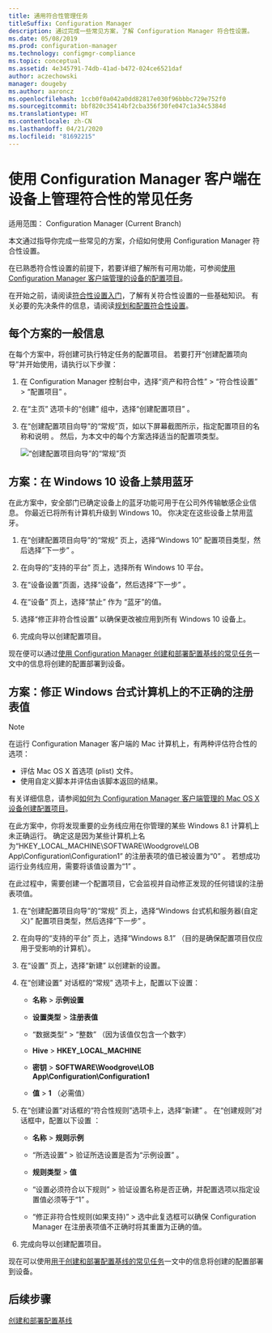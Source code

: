```yaml
---
title: 通用符合性管理任务
titleSuffix: Configuration Manager
description: 通过完成一些常见方案，了解 Configuration Manager 符合性设置。
ms.date: 05/08/2019
ms.prod: configuration-manager
ms.technology: configmgr-compliance
ms.topic: conceptual
ms.assetid: 4e345791-74db-41ad-b472-024ce6521daf
author: aczechowski
manager: dougeby
ms.author: aaroncz
ms.openlocfilehash: 1ccb0f0a042a0dd82817e030f96bbbc729e752f0
ms.sourcegitcommit: bbf820c35414bf2cba356f30fe047c1a34c5384d
ms.translationtype: HT
ms.contentlocale: zh-CN
ms.lasthandoff: 04/21/2020
ms.locfileid: "81692215"
---
```

# <a name="common-tasks-for-managing-compliance-on-devices-with-the-configuration-manager-client"></a>使用 Configuration Manager 客户端在设备上管理符合性的常见任务

适用范围：  Configuration Manager (Current Branch)

本文通过指导你完成一些常见的方案，介绍如何使用 Configuration Manager 符合性设置。  

 在已熟悉符合性设置的前提下，若要详细了解所有可用功能，可参阅[使用 Configuration Manager 客户端管理的设备的配置项目](../../compliance/deploy-use/create-configuration-items.md)。  

 在开始之前，请阅读[符合性设置入门](../../compliance/get-started/get-started-with-compliance-settings.md)，了解有关符合性设置的一些基础知识。 有关必要的先决条件的信息，请阅读[规划和配置符合性设置](../../compliance/plan-design/plan-for-and-configure-compliance-settings.md)。  

## <a name="general-information-for-each-scenario"></a>每个方案的一般信息  
 在每个方案中，将创建可执行特定任务的配置项目。 若要打开“创建配置项向导”并开始使用，请执行以下步骤：  

1.  在 Configuration Manager 控制台中，选择“资产和符合性”   > “符合性设置”   > “配置项目”  。  

1.  在“主页”  选项卡的“创建”  组中，选择“创建配置项目”  。  

1.  在“创建配置项目向导”的“常规”页，如以下屏幕截图所示，指定配置项目的名称和说明  。 然后，为本文中的每个方案选择适当的配置项类型。  

     ![“创建配置项目向导”的“常规”页](../../mdm/deploy-use/media/Compliance-Settings-Wizard---1.png)  

## <a name="scenario-disable-bluetooth-on-windows-10-devices"></a>方案：在 Windows 10 设备上禁用蓝牙

 在此方案中，安全部门已确定设备上的蓝牙功能可用于在公司外传输敏感企业信息。 你最近已将所有计算机升级到 Windows 10。 你决定在这些设备上禁用蓝牙。  

1. 在“创建配置项目向导”的“常规”  页上，选择“Windows 10”  配置项目类型，然后选择“下一步”  。  

2. 在向导的“支持的平台”  页上，选择所有 Windows 10 平台。  

3. 在“设备设置”页面，选择“设备”，然后选择“下一步”    。  

4. 在“设备”  页上，选择“禁止”  作为  “蓝牙”的值。  

5. 选择“修正非符合性设置”  以确保更改被应用到所有 Windows 10 设备上。  

6. 完成向导以创建配置项目。  

 现在便可以通过[使用 Configuration Manager 创建和部署配置基线的常见任务](../../compliance/plan-design/common-tasks-for-creating-and-deploying-configuration-baselines.md)一文中的信息将创建的配置部署到设备。  

## <a name="scenario-remediate-an-incorrect-registry-value-on-windows-desktop-computers"></a>方案：修正 Windows 台式计算机上的不正确的注册表值

> [!NOTE] 
> 在运行 Configuration Manager 客户端的 Mac 计算机上，有两种评估符合性的选项：  
> - 评估 Mac OS X 首选项 (plist) 文件。
> - 使用自定义脚本并评估由该脚本返回的结果。  
>
>有关详细信息，请参阅[如何为 Configuration Manager 客户端管理的 Mac OS X 设备创建配置项目](../../compliance/deploy-use/create-configuration-items-for-mac-os-x-devices-managed-with-the-client.md)。  

 在此方案中，你将发现重要的业务线应用在你管理的某些 Windows 8.1 计算机上未正确运行。 确定这是因为某些计算机上名为“HKEY_LOCAL_MACHINE\SOFTWARE\Woodgrove\LOB App\Configuration\Configuration1”  的注册表项的值已被设置为“0”  。 若想成功运行业务线应用，需要将该值设置为“1”  。  

 在此过程中，需要创建一个配置项目，它会监视并自动修正发现的任何错误的注册表项值。  

1. 在“创建配置项目向导”的“常规”  页上，选择“Windows 台式机和服务器(自定义)”  配置项目类型，然后选择“下一步”  。  

2. 在向导的“支持的平台”  页上，选择“Windows 8.1”  （目的是确保配置项目仅应用于受影响的计算机）。  

3. 在“设置”  页上，选择“新建”  以创建新的设置。  

4. 在“创建设置”  对话框的“常规”  选项卡上，配置以下设置：  

   -   **名称** > **示例设置**  

   -   **设置类型** > **注册表值**  

   -   “数据类型”   > “整数”  （因为该值仅包含一个数字）  

   -   **Hive** > **HKEY_LOCAL_MACHINE**  

   -   **密钥** > **SOFTWARE\Woodgrove\LOB App\Configuration\Configuration1**  

   -   **值** > **1** （必需值）  

5. 在“创建设置”对话框的“符合性规则”选项卡上，选择“新建”    。 在“创建规则”对话框中，配置以下设置  ：  

   -   **名称** > **规则示例**  

   -   “所选设置”  > 验证所选设置是否为“示例设置”  。

   -   **规则类型** > **值**  

   -   “设置必须符合以下规则”  > 验证设置名称是否正确，并配置选项以指定设置值必须等于“1”  。  

   -   “修正非符合性规则(如果支持)”  > 选中此复选框可以确保 Configuration Manager 在注册表项值不正确时将其重置为正确的值。  

6. 完成向导以创建配置项目。  

 现在可以使用[用于创建和部署配置基线的常见任务](../../compliance/plan-design/common-tasks-for-creating-and-deploying-configuration-baselines.md)一文中的信息将创建的配置部署到设备。  

## <a name="next-steps"></a>后续步骤

[创建和部署配置基线](common-tasks-for-creating-and-deploying-configuration-baselines.md)

